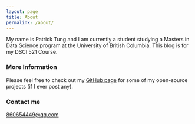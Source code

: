 ```yaml
---
layout: page
title: About
permalink: /about/
---
```


My name is Patrick Tung and I am currently a student studying a Masters in Data Science program at the University of British Columbia. This blog is for my DSCI 521 Course.

### More Information

Please feel free to check out my [GitHub page](https://github.com/tungpatrick) for some of my open-source projects (if I ever post any). 

### Contact me

[860654449@qq.com](mailto:860654449@qq.com)
